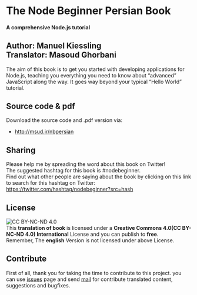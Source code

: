 # The Node Beginner Persian Book
#### A comprehensive Node.js tutorial

Author: Manuel Kiessling    
Translator: Masoud Ghorbani
---
The aim of this book is to get you started with developing applications for Node.js, teaching you everything you need to know about “advanced” JavaScript along the way. It goes way beyond your typical “Hello World” tutorial.

## Source code & pdf
Download the source code and .pdf version via:
* http://msud.ir/nbpersian

## Sharing
Please help me by spreading the word about this book on Twitter!    
The suggested hashtag for this book is #nodebeginner.   
Find out what other people are saying about the book by clicking on this link to search for this hashtag on Twitter: https://twitter.com/hashtag/nodebeginner?src=hash

## License
![CC BY-NC-ND 4.0](https://licensebuttons.net/l/by-nc-nd/4.0/88x31.png "CC BY-NC-ND 4.0")   
This **translation of book** is licensed under a **Creative Commons 4.0(CC BY-NC-ND 4.0) International** License and you can publish to **free**.   
Remember, The **english** Version is not licensed under above License.

## Contribute
First of all, thank you for taking the time to contribute to this project. you can use [issues] page and send [mail] for contribute translated content, suggestions and bugfixes.


   [issues]: <https://github.com/imasood/nbpersian/issues>
   [mail]: <mailto:uid.mgh@gmail.com?Subject=Contribute%20The%20Node%20Beginner%20Book>

